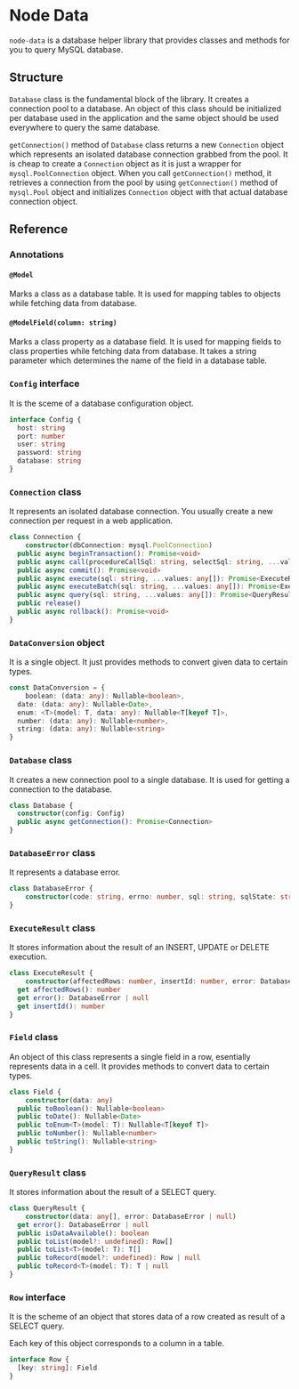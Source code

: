 # Node Data

`node-data` is a database helper library that provides classes and methods for you to query MySQL database.

## Structure

`Database` class is the fundamental block of the library. It creates a connection pool to a database. An object of this class should be initialized per database used in the application and the same object should be used everywhere to query the same database.

`getConnection()` method of `Database` class returns a new `Connection` object which represents an isolated database connection grabbed from the pool. It is cheap to create a `Connection` object as it is just a wrapper for `mysql.PoolConnection` object. When you call `getConnection()` method, it retrieves a connection from the pool by using `getConnection()` method of `mysql.Pool` object and initializes `Connection` object with that actual database connection object.

## Reference

### Annotations

#### `@Model`

Marks a class as a database table. It is used for mapping tables to objects while fetching data from database.

#### `@ModelField(column: string)`

Marks a class property as a database field. It is used for mapping fields to class properties while fetching data from database. It takes a string parameter which determines the name of the field in a database table.

### `Config` interface

It is the sceme of a database configuration object.

```typescript
interface Config {
  host: string
  port: number
  user: string
  password: string
  database: string
}
```

### `Connection` class

It represents an isolated database connection. You usually create a new connection per request in a web application. 

```typescript
class Connection {
	constructor(dbConnection: mysql.PoolConnection)
  public async beginTransaction(): Promise<void>
  public async call(procedureCallSql: string, selectSql: string, ...values: any[]): Promise<QueryResult>
  public async commit(): Promise<void>
  public async execute(sql: string, ...values: any[]): Promise<ExecuteResult>
  public async executeBatch(sql: string, ...values: any[]): Promise<ExecuteResult>
  public async query(sql: string, ...values: any[]): Promise<QueryResult>
  public release()
  public async rollback(): Promise<void>
}
```

### `DataConversion` object

It is a single object. It just provides methods to convert given data to certain types.

```typescript
const DataConversion = {
	boolean: (data: any): Nullable<boolean>,
  date: (data: any): Nullable<Date>,
  enum: <T>(model: T, data: any): Nullable<T[keyof T]>,
  number: (data: any): Nullable<number>,
  string: (data: any): Nullable<string>
}
```

### `Database` class

It creates a new connection pool to a single database. It is used for getting a connection to the database.

```typescript
class Database {
  constructor(config: Config)
  public async getConnection(): Promise<Connection>
}
```

### `DatabaseError` class

It represents a database error.

```typescript
class DatabaseError {
	constructor(code: string, errno: number, sql: string, sqlState: string, sqlMessage: string)
}
```

### `ExecuteResult` class

It stores information about the result of an INSERT, UPDATE or DELETE execution.

```typescript
class ExecuteResult {
	constructor(affectedRows: number, insertId: number, error: DatabaseError | null)
  get affectedRows(): number
  get error(): DatabaseError | null
  get insertId(): number
}
```

### `Field` class

An object of this class represents a single field in a row, esentially represents data in a cell. It provides methods to convert data to certain types.

``` typescript
class Field {
	constructor(data: any)
  public toBoolean(): Nullable<boolean>
  public toDate(): Nullable<Date>
  public toEnum<T>(model: T): Nullable<T[keyof T]>
  public toNumber(): Nullable<number>
  public toString(): Nullable<string>
}
```

### `QueryResult` class

It stores information about the result of a SELECT query.

```typescript
class QueryResult {
	constructor(data: any[], error: DatabaseError | null)
  get error(): DatabaseError | null
  public isDataAvailable(): boolean
  public toList(model?: undefined): Row[]
  public toList<T>(model: T): T[]
  public toRecord(model?: undefined): Row | null
  public toRecord<T>(model: T): T | null
}
```

### `Row` interface

It is the scheme of an object that stores data of a row created as result of a SELECT query.

Each key of this object corresponds to a column in a table.

```typescript
interface Row {
  [key: string]: Field
}
```

